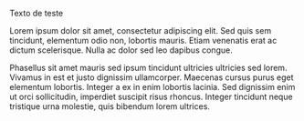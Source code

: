 Texto de teste

Lorem ipsum dolor sit amet, consectetur adipiscing elit.
Sed quis sem tincidunt, elementum odio non, lobortis mauris.
Etiam venenatis erat ac dictum scelerisque.
Nulla ac dolor sed leo dapibus congue.

Phasellus sit amet mauris sed ipsum tincidunt ultricies ultricies sed lorem.
Vivamus in est et justo dignissim ullamcorper.
Maecenas cursus purus eget elementum lobortis.
Integer a ex in enim lobortis lacinia.
Sed dignissim enim ut orci sollicitudin, imperdiet suscipit risus rhoncus.
Integer tincidunt neque tristique urna molestie, quis bibendum lorem ultrices.
